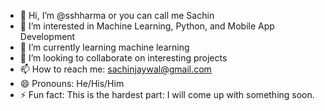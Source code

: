 - 👋 Hi, I’m @sshharma or you can call me Sachin
- 👀 I’m interested in Machine Learning, Python, and Mobile App Development
- 🌱 I’m currently learning machine learning
- 💞️ I’m looking to collaborate on interesting projects
- 📫 How to reach me: sachinjaywal@gmail.com
- 😄 Pronouns: He/His/Him
- ⚡ Fun fact: This is the hardest part: I will come up with something soon.

<!---
sshharma/sshharma is a ✨ special ✨ repository because its `README.md` (this file) appears on your GitHub profile.
You can click the Preview link to take a look at your changes.
--->
